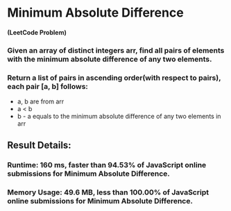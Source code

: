 # Minimum Absolute Difference
#### (LeetCode Problem)

### Given an array of distinct integers arr, find all pairs of elements with the minimum absolute difference of any two elements. 

### Return a list of pairs in ascending order(with respect to pairs), each pair [a, b] follows:
* a, b are from arr
* a < b
* b - a equals to the minimum absolute difference of any two elements in arr

## Result Details:
### Runtime: 160 ms, faster than 94.53% of JavaScript online submissions for Minimum Absolute Difference.
### Memory Usage: 49.6 MB, less than 100.00% of JavaScript online submissions for Minimum Absolute Difference.
